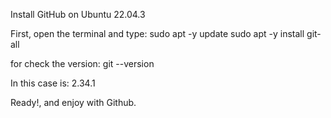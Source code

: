 Install GitHub on Ubuntu 22.04.3

First, open the terminal and type:
sudo apt -y update 
sudo apt -y install git-all

for check the version:
git --version

In this case is:
2.34.1

Ready!, and enjoy with Github.

